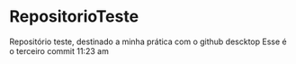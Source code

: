 # RepositorioTeste
Repositório teste, destinado a minha prática com o github descktop
Esse é o terceiro commit 11:23 am
